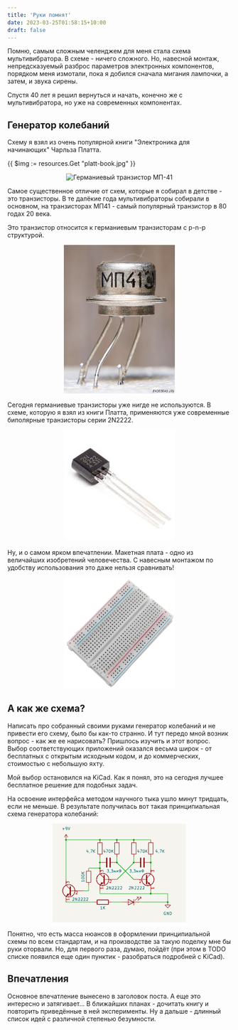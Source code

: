 ```yaml
---
title: 'Руки помнят'
date: 2023-03-25T01:58:15+10:00
draft: false
---
```


Помню, самым сложным челенджем для меня стала схема мультивибратора. В схеме - ничего сложного. Но, навесной монтаж, непредсказуемый разброс параметров электронных компонентов, порядком меня измотали, пока я добился сначала мигания лампочки, а затем, и звука сирены.

Спустя 40 лет я решил вернуться и начать, конечно же с мультивибратора, но уже на современных компонентах.

## Генератор колебаний

Схему я взял из очень популярной книги "Электроника для начинающих" Чарльза Платта.

{{ $img := resources.Get "platt-book.jpg" }}

<div style="text-align:center">
<img src="{{ $img.RelPermalink }}" alt="Германиевый транзистор МП-41" style="width:250px;"/>
</div>

Самое существенное отличие от схем, которые я собирал в детстве - это транзисторы. В те далёкие года мультивибраторы собирали в основном, на транзисторах МП41 - самый популярный транзистор в 80 годах 20 века.

Это транзистор относится к германиевым транзисторам с p-n-p структурой.

<div style="text-align:center">
<img src="mp41.jpg" alt="Германиевый транзистор МП-41" style="width:250px;"/>
</div>

Сегодня германиевые транзисторы уже нигде не используются. В схеме, которую я взял из книги Платта, применяются уже современные биполярные транзисторы серии 2N2222.

<div style="text-align:center">
<img src="2n2222.jpg" alt="Биполярный транзистор 2N2222" style="width:250px;"/>
</div>

Ну, и о самом ярком впечатлении. Макетная плата - одно из величайших изобретений человечества. С навесным монтажом по удобству использования это даже нельзя сравнивать!

<div style="text-align:center">
<img src="board.png" alt="Биполярный транзистор 2N2222" style="width:250px;"/>
</div>

## А как же схема?

Написать про собранный своими руками генератор колебаний и не привести его схему, было бы как-то странно. И тут передо мной возник вопрос - как же ее нарисовать? Пришлось изучить и этот вопрос. Выбор соответствующих приложений оказался весьма широк - от бесплатных с открытым исходным кодом, и до коммерческих, стоимостью с небольшую яхту.

Мой выбор остановился на KiCad. Как я понял, это на сегодня лучшее бесплатное решение для подобных задач.

На освоение интерфейса методом научного тыка ушло минут тридцать, если не меньше. В результате получилась вот такая принципиальная схема генератора колебаний:

<div style="text-align:center">
<img src="scheme1.png" alt="Принципиальная схема генератора колебаний" style="width:300px;"/>
</div>

Понятно, что есть масса нюансов в оформлении принципиальной схемы по всем стандартам, и на производстве за такую поделку мне бы руки оторвали. Но, для первого раза, думаю, пойдёт (при этом в TODO списке появился еще один пунктик - разобраться подробней с KiCad).

## Впечатления

Основное впечатление вынесено в заголовок поста. А еще это интересно и затягивает...
В ближайших планах - дочитать книгу и повторить приведённые в ней эксперименты. Ну а дальше - длинный список идей с различной степенью безумности.

